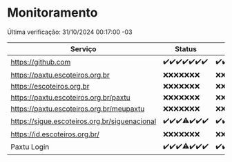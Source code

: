 # Monitoramento

Última verificação: 31/10/2024 00:17:00 -03

|Serviço|Status|Últimas 24h|
|---|---|---|
|https://github.com|<span title="2024-10-24: OK=23">✔️</span><span title="2024-10-25: OK=23">✔️</span><span title="2024-10-26: OK=23">✔️</span><span title="2024-10-27: OK=23">✔️</span><span title="2024-10-28: OK=23">✔️</span><span title="2024-10-29: OK=23">✔️</span><span title="2024-10-30: OK=3">✔️</span>|<span title="30/10/2024 01:11:00 -03 : 200">✔️</span><span title="30/10/2024 02:09:00 -03 : 200">✔️</span><span title="30/10/2024 04:08:00 -03 : 200">✔️</span><span title="30/10/2024 05:11:00 -03 : 200">✔️</span><span title="30/10/2024 06:08:00 -03 : 200">✔️</span><span title="30/10/2024 07:09:00 -03 : 200">✔️</span><span title="30/10/2024 08:07:00 -03 : 200">✔️</span><span title="30/10/2024 09:15:00 -03 : 200">✔️</span><span title="30/10/2024 10:17:00 -03 : 200">✔️</span><span title="30/10/2024 11:08:00 -03 : 200">✔️</span><span title="30/10/2024 12:08:00 -03 : 200">✔️</span><span title="30/10/2024 13:10:00 -03 : 200">✔️</span><span title="30/10/2024 14:07:00 -03 : 200">✔️</span><span title="30/10/2024 15:11:00 -03 : 200">✔️</span><span title="30/10/2024 16:06:00 -03 : 200">✔️</span><span title="30/10/2024 17:09:00 -03 : 200">✔️</span><span title="30/10/2024 18:07:00 -03 : 200">✔️</span><span title="30/10/2024 19:07:00 -03 : 200">✔️</span><span title="30/10/2024 20:08:00 -03 : 200">✔️</span><span title="30/10/2024 21:40:00 -03 : 200">✔️</span><span title="30/10/2024 23:13:00 -03 : 200">✔️</span><span title="31/10/2024 00:17:00 -03 : 200">✔️</span>|
|https://paxtu.escoteiros.org.br|<span title="2024-10-24: Falhas=23">❌</span><span title="2024-10-25: Falhas=23">❌</span><span title="2024-10-26: Falhas=23">❌</span><span title="2024-10-27: Falhas=23">❌</span><span title="2024-10-28: Falhas=23">❌</span><span title="2024-10-29: Falhas=23">❌</span><span title="2024-10-30: Falhas=3">❌</span>|<span title="30/10/2024 01:11:00 -03 : 403">❌</span><span title="30/10/2024 02:09:00 -03 : 403">❌</span><span title="30/10/2024 04:08:00 -03 : 403">❌</span><span title="30/10/2024 05:11:00 -03 : 403">❌</span><span title="30/10/2024 06:08:00 -03 : 403">❌</span><span title="30/10/2024 07:09:00 -03 : 403">❌</span><span title="30/10/2024 08:07:00 -03 : 403">❌</span><span title="30/10/2024 09:15:00 -03 : 403">❌</span><span title="30/10/2024 10:17:00 -03 : 403">❌</span><span title="30/10/2024 11:08:00 -03 : 403">❌</span><span title="30/10/2024 12:08:00 -03 : 403">❌</span><span title="30/10/2024 13:10:00 -03 : 403">❌</span><span title="30/10/2024 14:07:00 -03 : 403">❌</span><span title="30/10/2024 15:11:00 -03 : 403">❌</span><span title="30/10/2024 16:06:00 -03 : 403">❌</span><span title="30/10/2024 17:09:00 -03 : 403">❌</span><span title="30/10/2024 18:07:00 -03 : 403">❌</span><span title="30/10/2024 19:07:00 -03 : 403">❌</span><span title="30/10/2024 20:08:00 -03 : 403">❌</span><span title="30/10/2024 21:40:00 -03 : 403">❌</span><span title="30/10/2024 23:13:00 -03 : 403">❌</span><span title="31/10/2024 00:17:00 -03 : 403">❌</span>|
|https://escoteiros.org.br|<span title="2024-10-24: Falhas=23">❌</span><span title="2024-10-25: Falhas=23">❌</span><span title="2024-10-26: Falhas=23">❌</span><span title="2024-10-27: Falhas=23">❌</span><span title="2024-10-28: Falhas=23">❌</span><span title="2024-10-29: Falhas=23">❌</span><span title="2024-10-30: Falhas=3">❌</span>|<span title="30/10/2024 01:11:00 -03 : 403">❌</span><span title="30/10/2024 02:09:00 -03 : 403">❌</span><span title="30/10/2024 04:08:00 -03 : 403">❌</span><span title="30/10/2024 05:11:00 -03 : 403">❌</span><span title="30/10/2024 06:08:00 -03 : 403">❌</span><span title="30/10/2024 07:09:00 -03 : 403">❌</span><span title="30/10/2024 08:07:00 -03 : 403">❌</span><span title="30/10/2024 09:15:00 -03 : 403">❌</span><span title="30/10/2024 10:17:00 -03 : 403">❌</span><span title="30/10/2024 11:08:00 -03 : 403">❌</span><span title="30/10/2024 12:08:00 -03 : 403">❌</span><span title="30/10/2024 13:10:00 -03 : 403">❌</span><span title="30/10/2024 14:07:00 -03 : 403">❌</span><span title="30/10/2024 15:11:00 -03 : 403">❌</span><span title="30/10/2024 16:06:00 -03 : 403">❌</span><span title="30/10/2024 17:09:00 -03 : 403">❌</span><span title="30/10/2024 18:07:00 -03 : 403">❌</span><span title="30/10/2024 19:07:00 -03 : 403">❌</span><span title="30/10/2024 20:08:00 -03 : 403">❌</span><span title="30/10/2024 21:40:00 -03 : 403">❌</span><span title="30/10/2024 23:13:00 -03 : 403">❌</span><span title="31/10/2024 00:17:00 -03 : 403">❌</span>|
|https://paxtu.escoteiros.org.br/paxtu|<span title="2024-10-24: Falhas=23">❌</span><span title="2024-10-25: Falhas=23">❌</span><span title="2024-10-26: Falhas=23">❌</span><span title="2024-10-27: Falhas=23">❌</span><span title="2024-10-28: Falhas=23">❌</span><span title="2024-10-29: Falhas=23">❌</span><span title="2024-10-30: Falhas=3">❌</span>|<span title="30/10/2024 01:11:00 -03 : 403">❌</span><span title="30/10/2024 02:09:00 -03 : 403">❌</span><span title="30/10/2024 04:08:00 -03 : 403">❌</span><span title="30/10/2024 05:11:00 -03 : 403">❌</span><span title="30/10/2024 06:08:00 -03 : 403">❌</span><span title="30/10/2024 07:09:00 -03 : 403">❌</span><span title="30/10/2024 08:07:00 -03 : 403">❌</span><span title="30/10/2024 09:15:00 -03 : 403">❌</span><span title="30/10/2024 10:17:00 -03 : 403">❌</span><span title="30/10/2024 11:08:00 -03 : 403">❌</span><span title="30/10/2024 12:08:00 -03 : 403">❌</span><span title="30/10/2024 13:10:00 -03 : 403">❌</span><span title="30/10/2024 14:07:00 -03 : 403">❌</span><span title="30/10/2024 15:11:00 -03 : 403">❌</span><span title="30/10/2024 16:06:00 -03 : 403">❌</span><span title="30/10/2024 17:09:00 -03 : 403">❌</span><span title="30/10/2024 18:07:00 -03 : 403">❌</span><span title="30/10/2024 19:07:00 -03 : 403">❌</span><span title="30/10/2024 20:08:00 -03 : 403">❌</span><span title="30/10/2024 21:40:00 -03 : 403">❌</span><span title="30/10/2024 23:13:00 -03 : 403">❌</span><span title="31/10/2024 00:17:00 -03 : 403">❌</span>|
|https://paxtu.escoteiros.org.br/meupaxtu|<span title="2024-10-24: Falhas=23">❌</span><span title="2024-10-25: Falhas=23">❌</span><span title="2024-10-26: Falhas=23">❌</span><span title="2024-10-27: Falhas=23">❌</span><span title="2024-10-28: Falhas=23">❌</span><span title="2024-10-29: Falhas=23">❌</span><span title="2024-10-30: Falhas=3">❌</span>|<span title="30/10/2024 01:11:00 -03 : 403">❌</span><span title="30/10/2024 02:09:00 -03 : 403">❌</span><span title="30/10/2024 04:08:00 -03 : 403">❌</span><span title="30/10/2024 05:11:00 -03 : 403">❌</span><span title="30/10/2024 06:08:00 -03 : 403">❌</span><span title="30/10/2024 07:09:00 -03 : 403">❌</span><span title="30/10/2024 08:07:00 -03 : 403">❌</span><span title="30/10/2024 09:15:00 -03 : 403">❌</span><span title="30/10/2024 10:17:00 -03 : 403">❌</span><span title="30/10/2024 11:08:00 -03 : 403">❌</span><span title="30/10/2024 12:08:00 -03 : 403">❌</span><span title="30/10/2024 13:10:00 -03 : 403">❌</span><span title="30/10/2024 14:07:00 -03 : 403">❌</span><span title="30/10/2024 15:11:00 -03 : 403">❌</span><span title="30/10/2024 16:06:00 -03 : 403">❌</span><span title="30/10/2024 17:09:00 -03 : 403">❌</span><span title="30/10/2024 18:07:00 -03 : 403">❌</span><span title="30/10/2024 19:07:00 -03 : 403">❌</span><span title="30/10/2024 20:08:00 -03 : 403">❌</span><span title="30/10/2024 21:40:00 -03 : 403">❌</span><span title="30/10/2024 23:13:00 -03 : 403">❌</span><span title="31/10/2024 00:17:00 -03 : 403">❌</span>|
|https://sigue.escoteiros.org.br/siguenacional|<span title="2024-10-24: OK=23">✔️</span><span title="2024-10-25: OK=23">✔️</span><span title="2024-10-26: OK=23">✔️</span><span title="2024-10-27: OK=22, Falhas=1">⚠️</span><span title="2024-10-28: OK=23">✔️</span><span title="2024-10-29: OK=23">✔️</span><span title="2024-10-30: OK=3">✔️</span>|<span title="30/10/2024 01:11:00 -03 : 200">✔️</span><span title="30/10/2024 02:09:00 -03 : 200">✔️</span><span title="30/10/2024 04:08:00 -03 : 200">✔️</span><span title="30/10/2024 05:11:00 -03 : 200">✔️</span><span title="30/10/2024 06:08:00 -03 : 200">✔️</span><span title="30/10/2024 07:09:00 -03 : 200">✔️</span><span title="30/10/2024 08:07:00 -03 : 200">✔️</span><span title="30/10/2024 09:15:00 -03 : 0">❌</span><span title="30/10/2024 10:17:00 -03 : 200">✔️</span><span title="30/10/2024 11:08:00 -03 : 200">✔️</span><span title="30/10/2024 12:08:00 -03 : 200">✔️</span><span title="30/10/2024 13:10:00 -03 : 200">✔️</span><span title="30/10/2024 14:07:00 -03 : 200">✔️</span><span title="30/10/2024 15:11:00 -03 : 200">✔️</span><span title="30/10/2024 16:06:00 -03 : 200">✔️</span><span title="30/10/2024 17:09:00 -03 : 200">✔️</span><span title="30/10/2024 18:07:00 -03 : 200">✔️</span><span title="30/10/2024 19:07:00 -03 : 200">✔️</span><span title="30/10/2024 20:08:00 -03 : 200">✔️</span><span title="30/10/2024 21:40:00 -03 : 200">✔️</span><span title="30/10/2024 23:13:00 -03 : 200">✔️</span><span title="31/10/2024 00:17:00 -03 : 200">✔️</span>|
|https://id.escoteiros.org.br/|<span title="2024-10-24: Falhas=23">❌</span><span title="2024-10-25: Falhas=23">❌</span><span title="2024-10-26: Falhas=23">❌</span><span title="2024-10-27: Falhas=23">❌</span><span title="2024-10-28: Falhas=23">❌</span><span title="2024-10-29: Falhas=23">❌</span><span title="2024-10-30: Falhas=3">❌</span>|<span title="30/10/2024 01:11:00 -03 : 403">❌</span><span title="30/10/2024 02:09:00 -03 : 403">❌</span><span title="30/10/2024 04:08:00 -03 : 403">❌</span><span title="30/10/2024 05:12:00 -03 : 403">❌</span><span title="30/10/2024 06:08:00 -03 : 403">❌</span><span title="30/10/2024 07:09:00 -03 : 403">❌</span><span title="30/10/2024 08:07:00 -03 : 403">❌</span><span title="30/10/2024 09:16:00 -03 : 403">❌</span><span title="30/10/2024 10:17:00 -03 : 403">❌</span><span title="30/10/2024 11:08:00 -03 : 403">❌</span><span title="30/10/2024 12:08:00 -03 : 403">❌</span><span title="30/10/2024 13:10:00 -03 : 403">❌</span><span title="30/10/2024 14:07:00 -03 : 403">❌</span><span title="30/10/2024 15:11:00 -03 : 403">❌</span><span title="30/10/2024 16:06:00 -03 : 403">❌</span><span title="30/10/2024 17:09:00 -03 : 403">❌</span><span title="30/10/2024 18:07:00 -03 : 403">❌</span><span title="30/10/2024 19:07:00 -03 : 403">❌</span><span title="30/10/2024 20:08:00 -03 : 403">❌</span><span title="30/10/2024 21:40:00 -03 : 403">❌</span><span title="30/10/2024 23:13:00 -03 : 403">❌</span><span title="31/10/2024 00:17:00 -03 : 403">❌</span>|
|Paxtu Login|<span title="2024-10-24: OK=23">✔️</span><span title="2024-10-25: OK=23">✔️</span><span title="2024-10-26: OK=23">✔️</span><span title="2024-10-27: OK=22, Falhas=1">⚠️</span><span title="2024-10-28: OK=23">✔️</span><span title="2024-10-29: OK=23">✔️</span><span title="2024-10-30: OK=3">✔️</span>|<span title="30/10/2024 01:11:00 -03 : 200">✔️</span><span title="30/10/2024 02:09:00 -03 : 200">✔️</span><span title="30/10/2024 04:08:00 -03 : 200">✔️</span><span title="30/10/2024 05:12:00 -03 : 200">✔️</span><span title="30/10/2024 06:08:00 -03 : 200">✔️</span><span title="30/10/2024 07:09:00 -03 : 200">✔️</span><span title="30/10/2024 08:07:00 -03 : 200">✔️</span><span title="30/10/2024 09:16:00 -03 : 200">✔️</span><span title="30/10/2024 10:17:00 -03 : 200">✔️</span><span title="30/10/2024 11:08:00 -03 : 200">✔️</span><span title="30/10/2024 12:08:00 -03 : 200">✔️</span><span title="30/10/2024 13:10:00 -03 : 200">✔️</span><span title="30/10/2024 14:07:00 -03 : 200">✔️</span><span title="30/10/2024 15:11:00 -03 : 200">✔️</span><span title="30/10/2024 16:06:00 -03 : 200">✔️</span><span title="30/10/2024 17:09:00 -03 : 200">✔️</span><span title="30/10/2024 18:07:00 -03 : 200">✔️</span><span title="30/10/2024 19:07:00 -03 : 200">✔️</span><span title="30/10/2024 20:08:00 -03 : 200">✔️</span><span title="30/10/2024 21:40:00 -03 : 200">✔️</span><span title="30/10/2024 23:13:00 -03 : 200">✔️</span><span title="31/10/2024 00:17:00 -03 : 200">✔️</span>|

